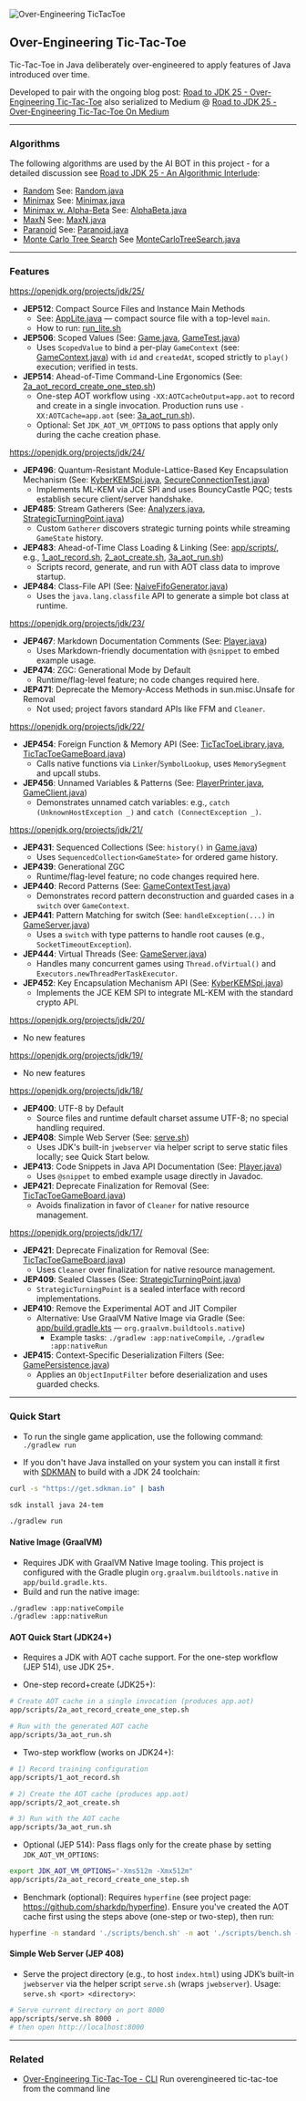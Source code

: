 ![Over-Engineering TicTacToe](oe-tictactoe.png)

Over-Engineering Tic-Tac-Toe
---

Tic-Tac-Toe in Java deliberately over-engineered to apply features of Java introduced over time.

Developed to pair with the ongoing blog post: [Road to JDK 25 - Over-Engineering Tic-Tac-Toe](https://sympatheticengineering.com/Library/03-Resources/Road-to-JDK-25---Over-Engineering-Tic-Tac-Toe!) also serialized to Medium @ [Road to JDK 25 - Over-Engineering Tic-Tac-Toe On Medium](https://briancorbinxyz.medium.com/list/road-to-jdk-25-d0f656f66a8f)

---

### Algorithms

The following algorithms are used by the AI BOT in this project - for a detailed discussion see [Road to JDK 25 - An Algorithmic Interlude](https://briancorbinxyz.medium.com/over-engineering-tic-tac-toe-an-algorithmic-interlude-8af3aa13173a):

- [Random](https://en.wikipedia.org/wiki/Randomness) See: [Random.java](api/src/main/java/org/xxdc/oss/example/bot/Random.java)
- [Minimax](https://en.wikipedia.org/wiki/Minimax) See: [Minimax.java](api/src/main/java/org/xxdc/oss/example/bot/Minimax.java)
- [Minimax w. Alpha-Beta](https://en.wikipedia.org/wiki/Alpha-beta_pruning) See: [AlphaBeta.java](api/src/main/java/org/xxdc/oss/example/bot/AlphaBeta.java)
- [MaxN](https://en.wikipedia.org/wiki/Maxn_algorithm) See: [MaxN.java](api/src/main/java/org/xxdc/oss/example/bot/MaxN.java)
- [Paranoid](https://en.wikipedia.org/wiki/Paranoid_AI) See: [Paranoid.java](api/src/main/java/org/xxdc/oss/example/bot/Paranoid.java)
- [Monte Carlo Tree Search](https://en.wikipedia.org/wiki/Monte_Carlo_method) See [MonteCarloTreeSearch.java](api/src/main/java/org/xxdc/oss/example/bot/MonteCarloTreeSearch.java)

---

### Features

https://openjdk.org/projects/jdk/25/

- **JEP512**:   Compact Source Files and Instance Main Methods
  - See: [AppLite.java](app/src/main/java/org/xxdc/oss/example/AppLite.java) — compact source file with a top-level `main`.
  - How to run: [run_lite.sh](app/scripts/run_lite.sh)
- **JEP506**:   Scoped Values (See: [Game.java](api/src/main/java/org/xxdc/oss/example/Game.java), [GameTest.java](api/src/test/java/org/xxdc/oss/example/GameTest.java))
  - Uses `ScopedValue` to bind a per-play `GameContext` (see: [GameContext.java](api/src/main/java/org/xxdc/oss/example/GameContext.java)) with `id` and `createdAt`, scoped strictly to `play()` execution; verified in tests.
- **JEP514**:   Ahead-of-Time Command-Line Ergonomics (See: [2a_aot_record_create_one_step.sh](app/scripts/2a_aot_record_create_one_step.sh))
  - One-step AOT workflow using `-XX:AOTCacheOutput=app.aot` to record and create in a single invocation. Production runs use `-XX:AOTCache=app.aot` (see: [3a_aot_run.sh](app/scripts/3a_aot_run.sh)).
  - Optional: Set `JDK_AOT_VM_OPTIONS` to pass options that apply only during the cache creation phase.

https://openjdk.org/projects/jdk/24/

- **JEP496**:   Quantum-Resistant Module-Lattice-Based Key Encapsulation Mechanism (See: [KyberKEMSpi.java](tcp-gameserver/src/main/java/org/xxdc/oss/example/security/KyberKEMSpi.java), [SecureConnectionTest.java](tcp-gameserver/src/test/java/org/xxdc/oss/example/security/SecureConnectionTest.java))
  - Implements ML-KEM via JCE SPI and uses BouncyCastle PQC; tests establish secure client/server handshake.
- **JEP485**:   Stream Gatherers (See: [Analyzers.java](api/src/main/java/org/xxdc/oss/example/analysis/Analyzers.java), [StrategicTurningPoint.java](api/src/main/java/org/xxdc/oss/example/analysis/StrategicTurningPoint.java))
  - Custom `Gatherer` discovers strategic turning points while streaming `GameState` history.
- **JEP483**:   Ahead-of-Time Class Loading & Linking (See: [app/scripts/](app/scripts/), e.g., [1_aot_record.sh](app/scripts/1_aot_record.sh), [2_aot_create.sh](app/scripts/2_aot_create.sh), [3a_aot_run.sh](app/scripts/3a_aot_run.sh))
  - Scripts record, generate, and run with AOT class data to improve startup.
- **JEP484**:   Class-File API (See: [NaiveFifoGenerator.java](api/src/main/java/org/xxdc/oss/example/bot/custom/NaiveFifoGenerator.java))
  - Uses the `java.lang.classfile` API to generate a simple bot class at runtime.

https://openjdk.org/projects/jdk/23/

- **JEP467**:   Markdown Documentation Comments	(See: [Player.java](api/src/main/java/org/xxdc/oss/example/Player.java))
  - Uses Markdown-friendly documentation with `@snippet` to embed example usage.
- **JEP474**:   ZGC: Generational Mode by Default
  - Runtime/flag-level feature; no code changes required here.
- **JEP471**:   Deprecate the Memory-Access Methods in sun.misc.Unsafe for Removal
  - Not used; project favors standard APIs like FFM and `Cleaner`.

https://openjdk.org/projects/jdk/22/

- **JEP454**:	Foreign Function & Memory API (See: [TicTacToeLibrary.java](native/src/main/java/org/xxdc/oss/example/interop/TicTacToeLibrary.java), [TicTacToeGameBoard.java](native/src/main/java/org/xxdc/oss/example/interop/TicTacToeGameBoard.java))
  - Calls native functions via `Linker`/`SymbolLookup`, uses `MemorySegment` and upcall stubs.
- **JEP456**:	Unnamed Variables & Patterns (See: [PlayerPrinter.java](api/src/main/java/org/xxdc/oss/example/PlayerPrinter.java), [GameClient.java](tcp-gameserver/src/main/java/org/xxdc/oss/example/GameClient.java))
  - Demonstrates unnamed catch variables: e.g., `catch (UnknownHostException _)` and `catch (ConnectException _)`.

https://openjdk.org/projects/jdk/21/

- **JEP431**:	Sequenced Collections (See: `history()` in [Game.java](api/src/main/java/org/xxdc/oss/example/Game.java))
  - Uses `SequencedCollection<GameState>` for ordered game history.
- **JEP439**:	Generational ZGC
  - Runtime/flag-level feature; no code changes required here.
- **JEP440**:	Record Patterns (See: [GameContextTest.java](api/src/test/java/org/xxdc/oss/example/GameContextTest.java))
  - Demonstrates record pattern deconstruction and guarded cases in a `switch` over `GameContext`.
- **JEP441**:	Pattern Matching for switch (See: `handleException(...)` in [GameServer.java](tcp-gameserver/src/main/java/org/xxdc/oss/example/GameServer.java))
  - Uses a `switch` with type patterns to handle root causes (e.g., `SocketTimeoutException`).
- **JEP444**:	Virtual Threads (See: [GameServer.java](tcp-gameserver/src/main/java/org/xxdc/oss/example/GameServer.java))
  - Handles many concurrent games using `Thread.ofVirtual()` and `Executors.newThreadPerTaskExecutor`.
- **JEP452**:	Key Encapsulation Mechanism API (See: [KyberKEMSpi.java](tcp-gameserver/src/main/java/org/xxdc/oss/example/security/KyberKEMSpi.java))
  - Implements the JCE KEM SPI to integrate ML-KEM with the standard crypto API.

https://openjdk.org/projects/jdk/20/

- No new features

https://openjdk.org/projects/jdk/19/

- No new features

https://openjdk.org/projects/jdk/18/

- **JEP400**:	UTF-8 by Default
  - Source files and runtime default charset assume UTF-8; no special handling required.
- **JEP408**:	Simple Web Server (See: [serve.sh](app/scripts/serve.sh))
  - Uses JDK's built-in `jwebserver` via helper script to serve static files locally; see Quick Start below.
- **JEP413**:	Code Snippets in Java API Documentation (See: [Player.java](api/src/main/java/org/xxdc/oss/example/Player.java))
  - Uses `@snippet` to embed example usage directly in Javadoc.
- **JEP421**:	Deprecate Finalization for Removal (See: [TicTacToeGameBoard.java](native/src/main/java/org/xxdc/oss/example/interop/TicTacToeGameBoard.java))
  - Avoids finalization in favor of `Cleaner` for native resource management.

https://openjdk.org/projects/jdk/17/

- **JEP421**:	Deprecate Finalization for Removal (See: [TicTacToeGameBoard.java](native/src/main/java/org/xxdc/oss/example/interop/TicTacToeGameBoard.java))
  - Uses `Cleaner` over finalization for native resource management.
- **JEP409**:	Sealed Classes (See: [StrategicTurningPoint.java](api/src/main/java/org/xxdc/oss/example/analysis/StrategicTurningPoint.java))
  - `StrategicTurningPoint` is a sealed interface with record implementations.
- **JEP410**:	Remove the Experimental AOT and JIT Compiler
  - Alternative: Use GraalVM Native Image via Gradle (See: [app/build.gradle.kts](app/build.gradle.kts) — `org.graalvm.buildtools.native`)
    - Example tasks: `./gradlew :app:nativeCompile`, `./gradlew :app:nativeRun`
- **JEP415**:	Context-Specific Deserialization Filters (See: [GamePersistence.java](api/src/main/java/org/xxdc/oss/example/GamePersistence.java))
  - Applies an `ObjectInputFilter` before deserialization and uses guarded checks.

---

### Quick Start

- To run the single game application, use the following command: `./gradlew run`

- If you don't have Java installed on your system you can install it first with [SDKMAN](https://sdkman.io/) to build with a JDK 24 toolchain:

```bash
curl -s "https://get.sdkman.io" | bash

sdk install java 24-tem

./gradlew run
```

#### Native Image (GraalVM)

- Requires JDK with GraalVM Native Image tooling. This project is configured with the Gradle plugin `org.graalvm.buildtools.native` in `app/build.gradle.kts`.
- Build and run the native image:

```bash
./gradlew :app:nativeCompile
./gradlew :app:nativeRun
```

#### AOT Quick Start (JDK24+)

- Requires a JDK with AOT cache support. For the one-step workflow (JEP 514), use JDK 25+.

- One-step record+create (JDK25+):

```bash
# Create AOT cache in a single invocation (produces app.aot)
app/scripts/2a_aot_record_create_one_step.sh

# Run with the generated AOT cache
app/scripts/3a_aot_run.sh
```

- Two-step workflow (works on JDK24+):

```bash
# 1) Record training configuration
app/scripts/1_aot_record.sh

# 2) Create the AOT cache (produces app.aot)
app/scripts/2_aot_create.sh

# 3) Run with the AOT cache
app/scripts/3a_aot_run.sh
```

- Optional (JEP 514): Pass flags only for the create phase by setting `JDK_AOT_VM_OPTIONS`:

```bash
export JDK_AOT_VM_OPTIONS="-Xms512m -Xmx512m"
app/scripts/2a_aot_record_create_one_step.sh
```

- Benchmark (optional): Requires `hyperfine` (see project page: https://github.com/sharkdp/hyperfine). Ensure you've created the AOT cache first using the steps above (one-step or two-step), then run:

```bash
hyperfine -n standard './scripts/bench.sh' -n aot './scripts/bench.sh --aot'
```

#### Simple Web Server (JEP 408)

- Serve the project directory (e.g., to host `index.html`) using JDK’s built-in `jwebserver` via the helper script `serve.sh` (wraps `jwebserver`). Usage: `serve.sh <port> <directory>`:

```bash
# Serve current directory on port 8000
app/scripts/serve.sh 8000 .
# then open http://localhost:8000
```

---

### Related

- [Over-Engineering Tic-Tac-Toe - CLI](https://github.com/briancorbinxyz/overengineering-tictactoe-cli) Run overengineered tic-tac-toe from the command line
